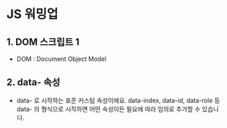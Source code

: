 # JS 워밍업

## 1. DOM 스크립트 1  
- DOM : Document Object Model  

## 2. data- 속성  
- data- 로 시작하는 표준 커스텀 속성이에요. data-index, data-id, data-role 등 data- 의 형식으로 시작하면 어떤 속성이든 필요에 따라 임의로 추가할 수 있습니다.  

